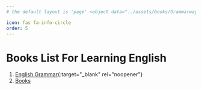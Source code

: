 ```yaml
---
# the default layout is 'page' <object data="../assets/books/Grammarway-1.pdf" width="1000" height="1000" type='application/pdf'></object> <iframe src="../assets/books/Grammarway-1.pdf" width="100%" height="600px" style="border: none;"></iframe>

icon: fas fa-info-circle
order: 5
---
```


# Books List For Learning English
1. [English Grammar](/assets/books/Grammarway-1.pdf){:target="_blank" rel="noopener"}
2. [Books](/assets/books/new-book/Foldables/index.html)
